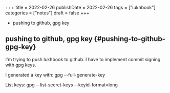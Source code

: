 +++
title = 2022-02-26
publishDate = 2022-02-26
tags = ["lukhbook"]
categories = ["notes"]
draft = false
+++

-   pushing to github, gpg key

<!--more-->


## pushing to github, gpg key {#pushing-to-github-gpg-key}

I'm trying to push lukhbook to github. I have to implement commit signing
with gpg keys.

I generated a key with:
   gpg --full-generate-key

List keys:
   gpg --list-secret-keys --keyid-format=long